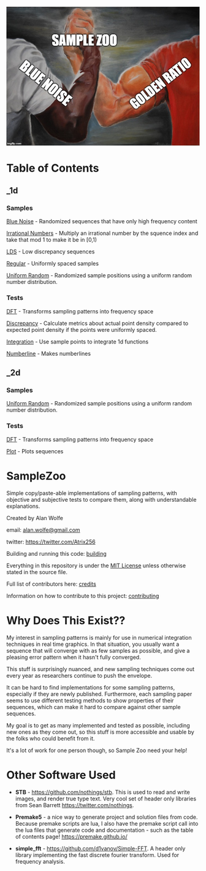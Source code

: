 ![SampleZoo](SampleZoo.jpg)



# Table of Contents



## _1d



### Samples



[Blue Noise](output/_1d/samples/blue_noise/page.md) - Randomized sequences that have only high frequency content  

[Irrational Numbers](output/_1d/samples/irrational_numbers/page.md) - Multiply an irrational number by the squence index and take that mod 1 to make it be in [0,1)  

[LDS](output/_1d/samples/lds/page.md) - Low discrepancy sequences  

[Regular](output/_1d/samples/regular/page.md) - Uniformly spaced samples  

[Uniform Random](output/_1d/samples/uniform_random/page.md) - Randomized sample positions using a uniform random number distribution.  

### Tests



[DFT](output/_1d/tests/dft/page.md) - Transforms sampling patterns into frequency space  

[Discrepancy](output/_1d/tests/discrepancy/page.md) - Calculate metrics about actual point density compared to expected point density if the points were uniformly spaced.  

[Integration](output/_1d/tests/integration/page.md) - Use sample points to integrate 1d functions  

[Numberline](output/_1d/tests/numberline/page.md) - Makes numberlines  

## _2d



### Samples



[Uniform Random](output/_2d/samples/uniform_random/page.md) - Randomized sample positions using a uniform random number distribution.  

### Tests



[DFT](output/_2d/tests/dft/page.md) - Transforms sampling patterns into frequency space  

[Plot](output/_2d/tests/plot/page.md) - Plots sequences  





# SampleZoo

Simple copy/paste-able implementations of sampling patterns, with objective and subjective tests to compare them, along with understandable explanations.



Created by Alan Wolfe

email: alan.wolfe@gmail.com

twitter: https://twitter.com/Atrix256



Building and running this code: [building](building.md)



Everything in this repository is under the [MIT License](LICENSE) unless otherwise stated in the source file.



Full list of contributors here: [credits](credits.md)



Information on how to contribute to this project: [contributing](contributing.md)



# Why Does This Exist??



My interest in sampling patterns is mainly for use in numerical integration techniques in real time graphics.  In that situation, you usually want a sequence that will converge with as few samples as possible, and give a pleasing error pattern when it hasn't fully converged.



This stuff is surprisingly nuanced, and new sampling techniques come out every year as researchers continue to push the envelope.



It can be hard to find implementations for some sampling patterns, especially if they are newly published.  Furthermore, each sampling paper seems to use different testing methods to show properties of their sequences, which can make it hard to compare against other sample sequences.



My goal is to get as many implemented and tested as possible, including new ones as they come out, so this stuff is more accessible and usable by the folks who could benefit from it.



It's a lot of work for one person though, so Sample Zoo need your help!



# Other Software Used



* **STB** - https://github.com/nothings/stb.  This is used to read and write images, and render true type text. Very cool set of header only libraries from Sean Barrett https://twitter.com/nothings.

* **Premake5** - a nice way to generate project and solution files from code.  Because premake scripts are lua, I also have the premake script call into the lua files that generate code and documentation - such as the table of contents page!  https://premake.github.io/

* **simple_fft** - https://github.com/d1vanov/Simple-FFT.  A header only library implementing the fast discrete fourier transform.  Used for frequency analysis.


